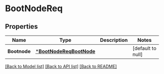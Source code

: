 # BootNodeReq

## Properties
Name | Type | Description | Notes
------------ | ------------- | ------------- | -------------
**Bootnode** | [***BootNodeReqBootNode**](BootNodeReq_BootNode.md) |  | [default to null]

[[Back to Model list]](../README.md#documentation-for-models) [[Back to API list]](../README.md#documentation-for-api-endpoints) [[Back to README]](../README.md)


